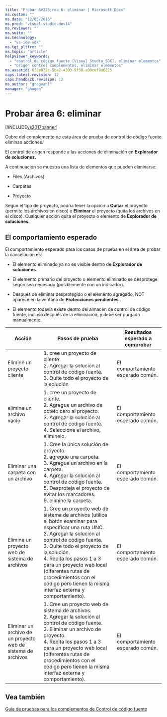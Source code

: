 ```yaml
---
title: "Probar &#225;rea 6: eliminar | Microsoft Docs"
ms.custom: ""
ms.date: "12/05/2016"
ms.prod: "visual-studio-dev14"
ms.reviewer: ""
ms.suite: ""
ms.technology: 
  - "vs-ide-sdk"
ms.tgt_pltfrm: ""
ms.topic: "article"
helpviewer_keywords: 
  - "control de código fuente [Visual Studio SDK], eliminar elementos"
  - "origen control complementos, eliminar elementos"
ms.assetid: 6f2e872c-5ba2-4303-9f50-a90cef9a6225
caps.latest.revision: 12
caps.handback.revision: 12
ms.author: "gregvanl"
manager: "ghogen"
---
```

# Probar &#225;rea 6: eliminar
[!INCLUDE[vs2017banner](../../code-quality/includes/vs2017banner.md)]

Cubre del complemento de esta área de prueba de control de código fuente eliminan acciones.  
  
 El control de origen responde a las acciones de eliminación en **Explorador de soluciones**.  
  
 A continuación se muestra una lista de elementos que pueden eliminarse:  
  
-   Files \(Archivos\)  
  
-   Carpetas  
  
-   Proyecto  
  
 Según el tipo de proyecto, podría tener la opción a **Quitar** el proyecto \(permite los archivos en disco\) o **Eliminar** el proyecto \(quita los archivos en el disco\).  Cualquier acción quita el proyecto o elemento de **Explorador de soluciones**.  
  
## El comportamiento esperado  
 El comportamiento esperado para los casos de prueba en el área de probar la cancelación es:  
  
-   El elemento eliminado ya no es visible dentro de **Explorador de soluciones**.  
  
-   El elemento primario del proyecto o elemento eliminado se desprotege según sea necesario \(posiblemente con un indicador\).  
  
-   Después de eliminar desprotegido o el elemento agregado, NOT aparece en la ventana de **Protecciones pendientes** .  
  
-   El elemento todavía existe dentro del almacén de control de código fuente, incluso después de la eliminación, y debe ser purgado manualmente.  
  
|Acción|Pasos de prueba|Resultados esperado a comprobar|  
|------------|---------------------|-------------------------------------|  
|Elimine un proyecto cliente|1.  cree un proyecto de cliente.<br />2.  Agregar la solución al control de código fuente.<br />3.  Quite todo el proyecto de la solución|El comportamiento esperado común.|  
|elimine un archivo vacío|1.  cree un proyecto de cliente.<br />2.  Agregue un archivo de octeto cero al proyecto.<br />3.  Agregar la solución al control de código fuente.<br />4.  Seleccione el archivo, elimínelo.|El comportamiento esperado común.|  
|Eliminar una carpeta con un archivo|1.  Cree la única solución de proyecto.<br />2.  agregue una carpeta.<br />3.  Agregue un archivo en la carpeta.<br />4.  Agregar la solución al control de código fuente.<br />5.  Desproteja el proyecto de evitar los marcadores.<br />6.  elimine la carpeta.|El comportamiento esperado común.|  
|Elimine un proyecto web de sistema de archivos|1.  Cree un proyecto web de sistema de archivos \(utilice el botón examinar para especificar una ruta UNC.<br />2.  Agregar la solución al control de código fuente.<br />3.  Quite todo el proyecto de la solución.<br />4.  Repita los pasos 1 a 3 para un proyecto web local \(diferentes rutas de procedimientos con el código pero tienen la misma interfaz externa y comportamiento\).|El comportamiento esperado común.|  
|Eliminar un archivo de un proyecto web de sistema de archivos|1.  Cree un proyecto web de sistema de archivos.<br />2.  Agregar la solución al control de código fuente.<br />3.  Eliminar un archivo de proyecto.<br />4.  Repita los pasos 1 a 3 para un proyecto web local \(diferentes rutas de procedimientos con el código pero tienen la misma interfaz externa y comportamiento\).|El comportamiento esperado común.|  
  
## Vea también  
 [Guía de pruebas para los complementos de Control de código fuente](../../extensibility/internals/test-guide-for-source-control-plug-ins.md)